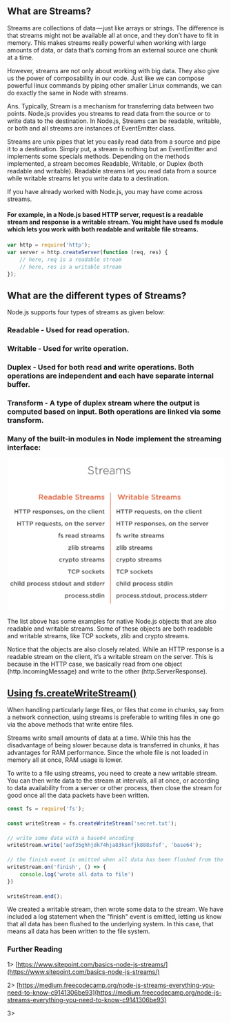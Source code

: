 ## What are Streams?


Streams are collections of data — just like arrays or strings. The difference is that streams might not be available all at once, and they don’t have to fit in memory. This makes streams really powerful when working with large amounts of data, or data that’s coming from an external source one chunk at a time.

However, streams are not only about working with big data. They also give us the power of composability in our code. Just like we can compose powerful linux commands by piping other smaller Linux commands, we can do exactly the same in Node with streams.

Ans. Typically, Stream is a mechanism for transferring data between two points. Node.js provides you streams
to read data from the source or to write data to the destination. In Node.js, Streams can be readable, writable, or
both and all streams are instances of EventEmitter class.

Streams are unix pipes that let you easily read data from a source and pipe it to a destination. Simply put, a stream is nothing but an EventEmitter and implements some specials methods. Depending on the methods implemented, a stream becomes Readable, Writable, or Duplex (both readable and writable). Readable streams let you read data from a source while writable streams let you write data to a destination.

If you have already worked with Node.js, you may have come across streams.
#### For example, in a Node.js based HTTP server, request is a readable stream and response is a writable stream. You might have used fs module which lets you work with both readable and writable file streams.



```js
var http = require('http');
var server = http.createServer(function (req, res) {
    // here, req is a readable stream
    // here, res is a writable stream
});
```


## What are the different types of Streams?

Node.js supports four types of streams as given below:

### Readable - Used for read operation.

### Writable - Used for write operation.

### Duplex - Used for both read and write operations. Both operations are independent and each have separate internal buffer.

### Transform - A type of duplex stream where the output is computed based on input. Both operations are linked via some transform.


### Many of the built-in modules in Node implement the streaming interface:

<img src="Streams-Node.jpeg">

The list above has some examples for native Node.js objects that are also readable and writable streams. Some of these objects are both readable and writable streams, like TCP sockets, zlib and crypto streams.

Notice that the objects are also closely related. While an HTTP response is a readable stream on the client, it’s a writable stream on the server. This is because in the HTTP case, we basically read from one object (http.IncomingMessage) and write to the other (http.ServerResponse).


## [Using fs.createWriteStream()](https://stackabuse.com/writing-to-files-in-node-js/)



When handling particularly large files, or files that come in chunks, say from a network connection, using streams is preferable to writing files in one go via the above methods that write entire files.

Streams write small amounts of data at a time. While this has the disadvantage of being slower because data is transferred in chunks, it has advantages for RAM performance. Since the whole file is not loaded in memory all at once, RAM usage is lower.

To write to a file using streams, you need to create a new writable stream. You can then write data to the stream at intervals, all at once, or according to data availability from a server or other process, then close the stream for good once all the data packets have been written.

```js
const fs = require('fs');

const writeStream = fs.createWriteStream('secret.txt');

// write some data with a base64 encoding
writeStream.write('aef35ghhjdk74hja83ksnfjk888sfsf', 'base64');

// the finish event is emitted when all data has been flushed from the stream
writeStream.on('finish', () => {
    console.log('wrote all data to file')
})

writeStream.end();

```

We created a writable stream, then wrote some data to the stream. We have included a log statement when the "finish" event is emitted, letting us know that all data has been flushed to the underlying system. In this case, that means all data has been written to the file system.


### Further Reading

1> [https://www.sitepoint.com/basics-node-js-streams/](https://www.sitepoint.com/basics-node-js-streams/)

2> [https://medium.freecodecamp.org/node-js-streams-everything-you-need-to-know-c9141306be93](https://medium.freecodecamp.org/node-js-streams-everything-you-need-to-know-c9141306be93)

3>